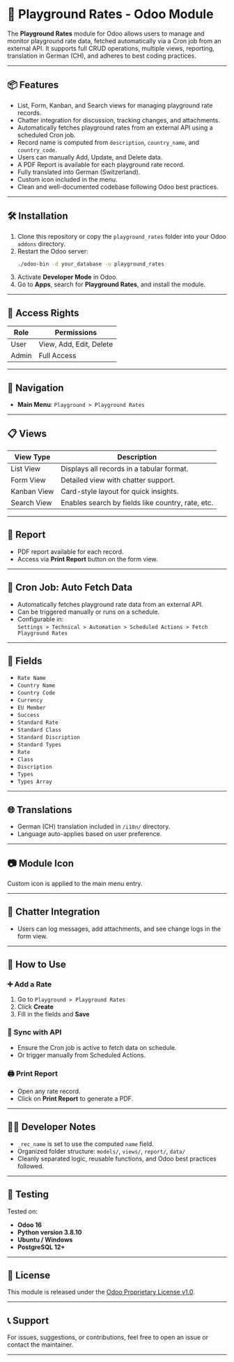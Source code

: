 # 🎠 Playground Rates - Odoo Module

The **Playground Rates** module for Odoo allows users to manage and monitor playground rate data, fetched automatically via a Cron job from an external API. It supports full CRUD operations, multiple views, reporting, translation in German (CH), and adheres to best coding practices.

---

## 📦 Features

- List, Form, Kanban, and Search views for managing playground rate records.
- Chatter integration for discussion, tracking changes, and attachments.
- Automatically fetches playground rates from an external API using a scheduled Cron job.
- Record name is computed from `description`, `country_name`, and `country_code`.
- Users can manually Add, Update, and Delete data.
- A PDF Report is available for each playground rate record.
- Fully translated into German (Switzerland).
- Custom icon included in the menu.
- Clean and well-documented codebase following Odoo best practices.

---

## 🛠️ Installation

1. Clone this repository or copy the `playground_rates` folder into your Odoo `addons` directory.
2. Restart the Odoo server:
    ```bash
    ./odoo-bin -d your_database -u playground_rates
    ```
3. Activate **Developer Mode** in Odoo.
4. Go to **Apps**, search for **Playground Rates**, and install the module.

---

## 🔐 Access Rights

| Role   | Permissions            |
|--------|------------------------|
| User   | View, Add, Edit, Delete |
| Admin  | Full Access             |

---

## 🧭 Navigation

- **Main Menu**: `Playground > Playground Rates`

---

## 📋 Views

| View Type   | Description                                              |
|-------------|----------------------------------------------------------|
| List View   | Displays all records in a tabular format.                |
| Form View   | Detailed view with chatter support.                      |
| Kanban View | Card-style layout for quick insights.                    |
| Search View | Enables search by fields like country, rate, etc.        |

---

## 🧾 Report

- PDF report available for each record.
- Access via **Print Report** button on the form view.

---

## 🔁 Cron Job: Auto Fetch Data

- Automatically fetches playground rate data from an external API.
- Can be triggered manually or runs on a schedule.
- Configurable in:  
  `Settings > Technical > Automation > Scheduled Actions > Fetch Playground Rates`

---

## 📝 Fields


- `Rate Name`
- `Country Name`
- `Country Code`
- `Currency`
- `EU Member`
- `Success`
- `Standard Rate`
- `Standard Class`
- `Standard Discription`
- `Standard Types`
- `Rate`
- `Class`
- `Discription`
- `Types`
- `Types Array`

---

## 🌐 Translations

- German (CH) translation included in `/i18n/` directory.
- Language auto-applies based on user preference.

---

## 📷 Module Icon

Custom icon is applied to the main menu entry.

---

## 💬 Chatter Integration

- Users can log messages, add attachments, and see change logs in the form view.

---

## 🧰 How to Use

### ➕ Add a Rate
1. Go to `Playground > Playground Rates`
2. Click **Create**
3. Fill in the fields and **Save**

### 🔄 Sync with API
- Ensure the Cron job is active to fetch data on schedule.
- Or trigger manually from Scheduled Actions.

### 🖨️ Print Report
- Open any rate record.
- Click on **Print Report** to generate a PDF.

---

## 🧑‍💻 Developer Notes

- `_rec_name` is set to use the computed `name` field.
- Organized folder structure: `models/`, `views/`, `report/`, `data/`
- Cleanly separated logic, reusable functions, and Odoo best practices followed.

---

## 🧪 Testing

Tested on:
- **Odoo 16**
- **Python version 3.8.10**
- **Ubuntu / Windows**
- **PostgreSQL 12+**

---

## 📄 License

This module is released under the [Odoo Proprietary License v1.0](https://www.odoo.com/documentation/user/16.0/legal/licenses/licenses.html).

---

## 📞 Support

For issues, suggestions, or contributions, feel free to open an issue or contact the maintainer.

---


